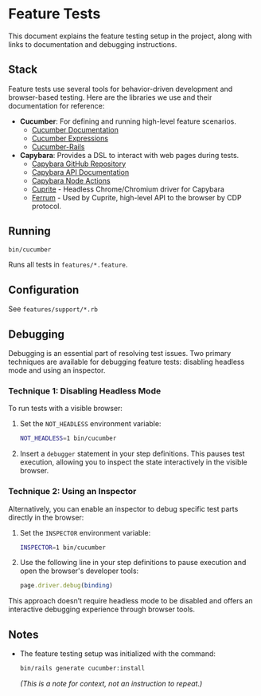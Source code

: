 # Feature Tests

This document explains the feature testing setup in the project, along with links to documentation and debugging instructions.

## Stack

Feature tests use several tools for behavior-driven development and browser-based testing. Here are the libraries we use and their documentation for reference:

- **Cucumber**: For defining and running high-level feature scenarios.
  - [Cucumber Documentation](https://cucumber.io/docs/cucumber/)
  - [Cucumber Expressions](https://github.com/cucumber/cucumber-expressions#readme)
  - [Cucumber-Rails](https://github.com/cucumber/cucumber-rails)
- **Capybara**: Provides a DSL to interact with web pages during tests.
  - [Capybara GitHub Repository](https://github.com/teamcapybara/capybara)
  - [Capybara API Documentation](https://rubydoc.info/github/teamcapybara/capybara/master)
  - [Capybara Node Actions](https://rubydoc.info/github/teamcapybara/capybara/master/Capybara/Node/Actions)
  - [Cuprite](https://github.com/rubycdp/cuprite) - Headless Chrome/Chromium driver for Capybara
  - [Ferrum](https://github.com/rubycdp/ferrum#index) - Used by Cuprite,  high-level API to the browser by CDP protocol.

## Running

```bash
bin/cucumber
```

Runs all tests in `features/*.feature`.

## Configuration

See `features/support/*.rb`

## Debugging

Debugging is an essential part of resolving test issues. Two primary techniques are available for debugging feature tests: disabling headless mode and using an inspector.

### Technique 1: Disabling Headless Mode

To run tests with a visible browser:
1. Set the `NOT_HEADLESS` environment variable:
   ```bash
   NOT_HEADLESS=1 bin/cucumber
   ```
2. Insert a `debugger` statement in your step definitions. This pauses test execution, allowing you to inspect the state interactively in the visible browser.

### Technique 2: Using an Inspector

Alternatively, you can enable an inspector to debug specific test parts directly in the browser:
1. Set the `INSPECTOR` environment variable:
   ```bash
   INSPECTOR=1 bin/cucumber
   ```
2. Use the following line in your step definitions to pause execution and open the browser's developer tools:
   ```ruby
   page.driver.debug(binding)
   ```
This approach doesn’t require headless mode to be disabled and offers an interactive debugging experience through browser tools.

## Notes

- The feature testing setup was initialized with the command:
  ```bash
  bin/rails generate cucumber:install
  ```
  *(This is a note for context, not an instruction to repeat.)*
